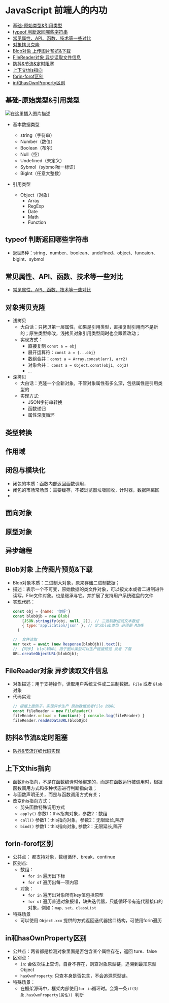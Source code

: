 # JavaScript 前端人的内功

* [基础-原始类型&引用类型](#基础-原始类型引用类型)
* [typeof 判断返回哪些字符串](#typeof-判断返回哪些字符串)
* [常见属性、API、函数、技术等一些对比](#常见属性、API、函数、技术等一些对比)
* [对象拷贝克隆](#对象拷贝克隆)
* [Blob对象 上传图片预览&下载](#blob对象-上传图片预览下载)
* [FileReader对象 异步读取文件信息](#filereader对象-异步读取文件信息)
* [防抖&节流&定时阻塞](#防抖节流定时阻塞)
* [上下文this指向](#上下文this指向)
* [forin-forof区别](#forin-forof区别)
* [in和hasOwnProperty区别](#in和hasOwnProperty区别)

## 基础-原始类型&引用类型
![在这里插入图片描述](https://img-blog.csdnimg.cn/a37518e4db99405bac6fc6b4bab478f7.png#pic_center)
* 基本数据类型
  * string（字符串）
  * Number（数值）
  * Boolean（布尔）
  * Null（空）
  * Undefined（未定义）
  * Sybmol（sybmol唯一标识）
  * BigInt（任意大整数）

* 引用类型
   * Object（对象）
        * Array
        * RegExp
        * Date
        * Math
        * Function

## typeof 判断返回哪些字符串
* 返回8种：string、number、boolean、undefined、object、funcaion、bigint、sybmol

## 常见属性、API、函数、技术等一些对比
* [常见属性、API、函数、技术等一些对比](./%E5%B8%B8%E8%A7%81%E6%8A%80%E6%9C%AF%E5%AF%B9%E6%AF%94.md)


## 对象拷贝克隆
* 浅拷贝
  * 大白话：只拷贝第一层属性，如果是引用类型，直接复制引用而不是新的；原生类型修改，浅拷贝对象引用类型同时也会跟着改动；
  * 实现方式：
    * 直接复制 `const a = obj`
    * 展开运算符：`const a = {...obj}`
    * 数组合并：`const a = Array.concat(arr1, arr2)`
    * 对象合并： `const a = Object.conat(obj1, obj2)`
    * ...
* 深拷贝
  * 大白话：克隆一个全新对象，不管对象属性有多么深，包括属性是引用类型的
  * 实现方式:
    * JSON字符串转换
    * 函数递归
    * 属性深度循环


## 类型转换

## 作用域

## 闭包与模块化
* 闭包的本质：函数内部返回函数调用，
* 闭包的市场常场景：需要缓存，不被浏览器垃圾回收，计时器，数据隔离区
* 

## 面向对象

## 原型对象

## 异步编程

## Blob对象 上传图片预览&下载
* Blob对象本质：二进制大对象，原来存储二进制数据；
* 描述：表示一个不可变，原始数据的类文件对象，可以按文本或者二进制进件读写，Flie文件对象。也是继承与它。并扩展了支持用户系统磁盘的文件
* 实现代码：
  ```javascript
  const obj = {name: '你好'}
  const blobOjb = new Blob(
      [JSON.stringify(obj, null, 2)], // 二进制数组或文本数组 
      { type:'application/json' }, // 定义blob类型 必须是 MIME
    )

  //  文件读取
  var text = await (new Response(blobOjb)).text();
  // 【同步】 blol转URL 用于图片类型可以生产链接预览 或者 下载
  URL.createObjectURL(blobOjb);
  ```

## FileReader对象 异步读取文件信息
* 对象描述：用于支持操作，读取用户系统文件或二进制数据。`File` 或者 `Blob` 对象
* 代码实现
  ```javascript
  // 根据上面例子，实现异步生产 原始数据或者file 的URL
  const fileReader = new FileReader()
  fileReader.onload = function() { console.log(fileReader) }
  fileReader.readAsDataURL(blobOjb)
  ```

## 防抖&节流&定时阻塞
* [防抖&节流详细代码实现](/javaScript/%E8%8A%82%E6%B5%81%E4%B8%8E%E9%98%B2%E6%8A%96/README.md)

## 上下文this指向
* 函数this指向，不是在函数编译时候绑定的，而是在函数运行被调用时，根据函数调用方式和多种状态进行判断指向谁；
* 与函数声明无关，而是与函数调用方式有关；
* 改变this指向方式：
    * 剪头函数特殊调用方式
    * `apply()` 参数1：this指向对象，参数2：数组
    * `call()`  参数1：this指向对象，参数2：无限延长,隔开
    * `bind()`  参数1：this指向对象, 参数2：无限延长,隔开

## forin-forof区别
* 公共点： 都支持对象，数组循环、break、continue
* 区别点:
  * 数组：
    * `for in` 遍历出下标
    * `for of` 遍历出每一项内容
  * 对象：
    * `for in` 遍历出对象所有key值包括原型
    * `for of` 遍历普通对象报错，缺失迭代器，只能循环带有迭代器接口的对象，例如：`map、set、classList`
* 特殊场景
  * 可以使用 `Object.xxx` 提供的方式返回迭代器接口结构，可使用forin遍历


## in和hasOwnProperty区别
* 公共点：两者都是检测对象里面是否包含某个属性存在，返回 ture、false
* 区别点：
    * `in`: 会依次往上查询，自身不存在，则查对象原型链，追溯到最顶原型Object
    * `hasOwnProperty`: 只查本身是否包含，不会追溯原型链。
* 特殊场景：
    * 在框架源码中，框架内部使用`for in`循环时。会第一条`if(对象.hasOwnProperty(属性)) `判断